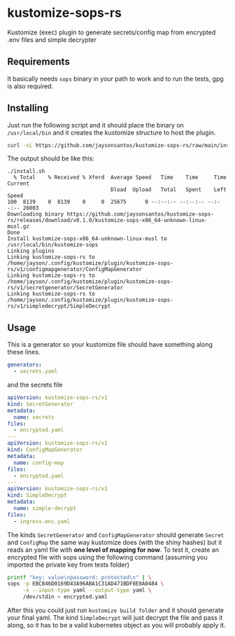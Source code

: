 # kustomize-sops-rs
Kustomize (exec) plugin to generate secrets/config map from encrypted .env files and simple decrypter
## Requirements
It basically needs `sops` binary in your path to work and to run the tests, gpg is also required.
## Installing
Just run the following script and it should place the binary on `/usr/local/bin` and it creates the kustomize structure to host the plugin.
```bash
curl -sL https://github.com/jaysonsantos/kustomize-sops-rs/raw/main/install.sh | bash -s
```

The output should be like this:
```
./install.sh
  % Total    % Received % Xferd  Average Speed   Time    Time     Time  Current
                                 Dload  Upload   Total   Spent    Left  Speed
100  8139    0  8139    0     0  25675      0 --:--:-- --:--:-- --:--:-- 26003
Downloading binary https://github.com/jaysonsantos/kustomize-sops-rs/releases/download/v0.1.0/kustomize-sops-x86_64-unknown-linux-musl.gz
Done
Install kustomize-sops-x86_64-unknown-linux-musl to /usr/local/bin/kustomize-sops
Linking plugins
Linking kustomize-sops-rs to /home/jayson/.config/kustomize/plugin/kustomize-sops-rs/v1/configmapgenerator/ConfigMapGenerator
Linking kustomize-sops-rs to /home/jayson/.config/kustomize/plugin/kustomize-sops-rs/v1/secretgenerator/SecretGenerator
Linking kustomize-sops-rs to /home/jayson/.config/kustomize/plugin/kustomize-sops-rs/v1/simpledecrypt/SimpleDecrypt
```

## Usage
This is a generator so your kustomize file should have something along these lines.
```yaml
generators:
  - secrets.yaml

```
and the secrets file
```yaml
apiVersion: kustomize-sops-rs/v1
kind: SecretGenerator
metadata:
  name: secrets
files:
  - encrypted.yaml
---
apiVersion: kustomize-sops-rs/v1
kind: ConfigMapGenerator
metadata:
  name: config-map
files:
  - encrypted.yaml
---
apiVersion: kustomize-sops-rs/v1
kind: SimpleDecrypt
metadata:
  name: simple-decrypt
files:
  - ingress.enc.yaml
```
The kinds `SecretGenerator` and `ConfigMapGenerator` should generate `Secret` and `ConfigMap` the same
way kustomize does (with the shiny hashes) but it reads an yaml file with **one level of mapping for now**.
To test it, create an encrypted file with sops using the following command (assuming you imported the private key from tests folder)
```bash
printf "key: value\npassword: protected\n" | \
sops -p EBC846D0169D43A96ABA1C31AD471BDF8E8A0484 \
     -e --input-type yaml --output-type yaml \
     /dev/stdin > encrypted.yaml
```

After this you could just run `kustomize build folder` and it should generate your final yaml.
The kind `SimpleDecrypt` will just decrypt the file and pass it along, so it has to be a valid kubernetes object as you will probably apply it.
